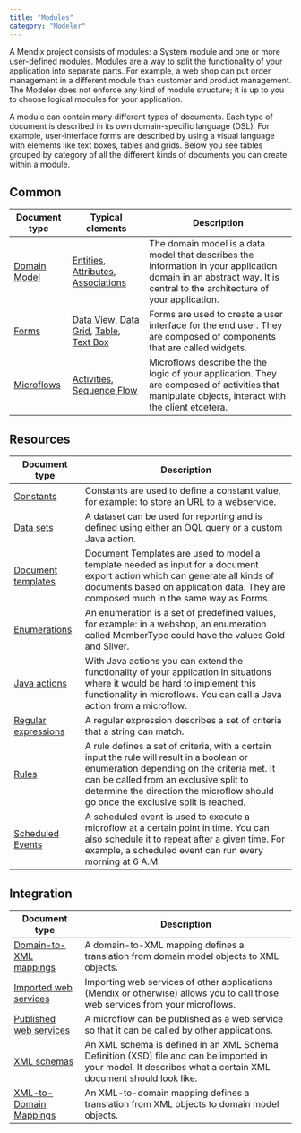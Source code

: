 ```yaml
---
title: "Modules"
category: "Modeler"
---
```

A Mendix project consists of modules: a System module and one or more user-defined modules. Modules are a way to split the functionality of your application into separate parts. For example, a web shop can put order management in a different module than customer and product management. The Modeler does not enforce any kind of module structure; it is up to you to choose logical modules for your application.

A module can contain many different types of documents. Each type of document is described in its own domain-specific language (DSL). For example, user-interface forms are described by using a visual language with elements like text boxes, tables and grids. Below you see tables grouped by category of all the different kinds of documents you can create within a module.

## Common

| Document type | Typical elements | Description |
| --- | --- | --- |
| [Domain Model](domain-model) | [Entities](entities), [Attributes](attributes), [Associations](associations) | The domain model is a data model that describes the information in your application domain in an abstract way. It is central to the architecture of your application. |
| [Forms](forms) | [Data View](data-view), [Data Grid](data-grid), [Table](table), [Text Box](text-box) | Forms are used to create a user interface for the end user. They are composed of components that are called widgets. |
| [Microflows](microflows) | [Activities](activities), [Sequence Flow](sequence-flow) | Microflows describe the the logic of your application. They are composed of activities that manipulate objects, interact with the client etcetera. |

## Resources

| Document type | Description |
| --- | --- |
| [Constants](constants) | Constants are used to define a constant value, for example: to store an URL to a webservice. |
| [Data sets](data-sets) | A dataset can be used for reporting and is defined using either an OQL query or a custom Java action. |
| [Document templates](document-templates) | Document Templates are used to model a template needed as input for a document export action which can generate all kinds of documents based on application data. They are composed much in the same way as Forms. |
| [Enumerations](enumerations) | An enumeration is a set of predefined values, for example: in a webshop, an enumeration called MemberType could have the values Gold and Silver. |
| [Java actions](java-actions) | With Java actions you can extend the functionality of your application in situations where it would be hard to implement this functionality in microflows. You can call a Java action from a microflow. |
| [Regular expressions](regular-expressions) | A regular expression describes a set of criteria that a string can match. |
| [Rules](rules) | A rule defines a set of criteria, with a certain input the rule will result in a boolean or enumeration depending on the criteria met. It can be called from an exclusive split to determine the direction the microflow should go once the exclusive split is reached. |
| [Scheduled Events](scheduled-events) | A scheduled event is used to execute a microflow at a certain point in time. You can also schedule it to repeat after a given time. For example, a scheduled event can run every morning at 6 A.M. |

## Integration

| Document type | Description |
| --- | --- |
| [Domain-to-XML mappings](domain-to-xml-mappings) | A domain-to-XML mapping defines a translation from domain model objects to XML objects. |
| [Imported web services](imported-web-services) | Importing web services of other applications (Mendix or otherwise) allows you to call those web services from your microflows. |
| [Published web services](published-web-services) | A microflow can be published as a web service so that it can be called by other applications. |
| [XML schemas](xml-schemas) | An XML schema is defined in an XML Schema Definition (XSD) file and can be imported in your model. It describes what a certain XML document should look like. |
| [XML-to-Domain Mappings](xml-to-domain-mappings) | An XML-to-domain mapping defines a translation from XML objects to domain model objects. |
